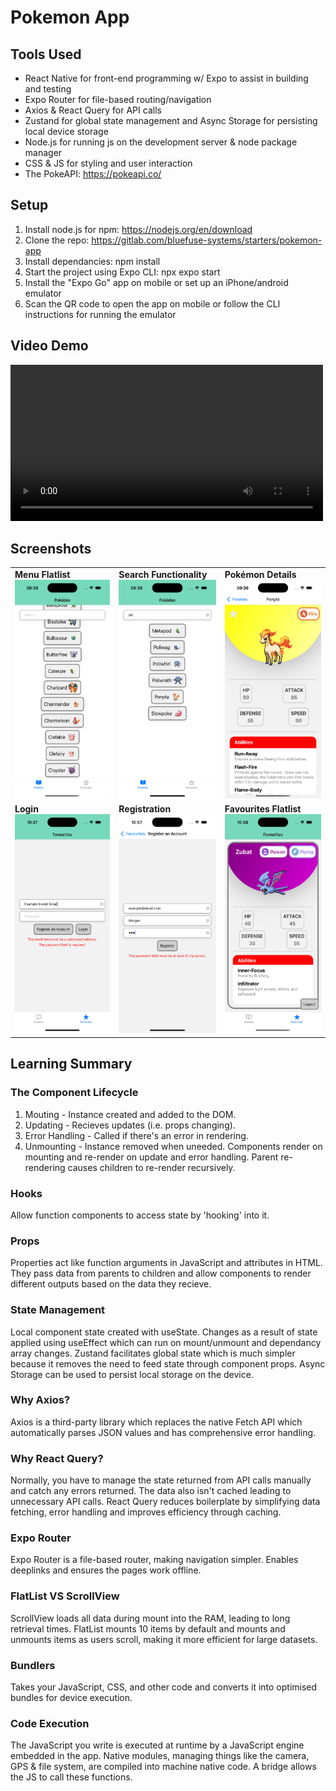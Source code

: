 # Pokemon App

## Tools Used
- React Native for front-end programming w/ Expo to assist in building and testing
- Expo Router for file-based routing/navigation
- Axios & React Query for API calls
- Zustand for global state management and Async Storage for persisting local device storage
- Node.js for running js on the development server & node package manager
- CSS & JS for styling and user interaction
- The PokeAPI: https://pokeapi.co/

## Setup
1. Install node.js for npm: https://nodejs.org/en/download
2. Clone the repo: https://gitlab.com/bluefuse-systems/starters/pokemon-app
3. Install dependancies: npm install
4. Start the project using Expo CLI: npx expo start
5. Install the "Expo Go" app on mobile or set up an iPhone/android emulator
6. Scan the QR code to open the app on mobile or follow the CLI instructions for running the emulator

## Video Demo
<video src="https://github.com/user-attachments/assets/c07a04f9-84a4-4e14-8250-fa7b56b6a7fc" width="500" controls></video>

## Screenshots
<table>
  <tr>
    <td><strong>Menu Flatlist</strong><br>
      <img src="docs-images/Simulator Screenshot - iPhone 16 Pro - 2025-07-11 at 09.39.10.png" alt="Menu Screenshot" height="350">
    </td>
    <td><strong>Search Functionality</strong><br>
      <img src="docs-images/Simulator Screenshot - iPhone 16 Pro - 2025-07-11 at 09.39.39.png" alt="Search" height="350">
    </td>
    <td><strong>Pokémon Details</strong><br>
      <img src="docs-images/Simulator Screenshot - iPhone 16 Pro - 2025-07-11 at 09.39.54.png" alt="Details Page" height="350">
    </td>
  </tr>
  <tr>
    <td><strong>Login</strong><br>
      <img src="docs-images/Simulator Screenshot - iPhone 16 Pro - 2025-07-23 at 10.37.50.png" alt="Login Page accepting email and password with validation" height="350">
    </td>
    <td><strong>Registration</strong><br>
      <img src="docs-images/Simulator Screenshot - iPhone 16 Pro - 2025-07-23 at 10.57.24.png" alt="Registration page accepting email, username and password with validation" height="350">
    </td>
    <td><strong>Favourites Flatlist</strong><br>
      <img src="docs-images/Simulator Screenshot - iPhone 16 Pro - 2025-07-23 at 10.58.09.png" alt="Favourites page displaying the user's favourite pokemon using a paged flatlist" height="350">
    </td>
  </tr>
</table>

## Learning Summary
### The Component Lifecycle
1. Mouting - Instance created and added to the DOM.
2. Updating - Recieves updates (i.e. props changing).
4. Error Handling - Called if there's an error in rendering.
3. Unmounting - Instance removed when uneeded.
Components render on mounting and re-render on update and error handling. Parent re-rendering causes children to re-render recursively.
### Hooks
Allow function components to access state by 'hooking' into it.
### Props
Properties act like function arguments in JavaScript and attributes in HTML. They pass data from parents to children and allow components to render different outputs based on the data they recieve.
### State Management
Local component state created with useState. Changes as a result of state applied using useEffect which can run on mount/unmount and dependancy array changes. Zustand facilitates global state which is much simpler because it removes the need to feed state through component props. Async Storage can be used to persist local storage on the device. 
### Why Axios?
Axios is a third-party library which replaces the native Fetch API which automatically parses JSON values and has comprehensive error handling.
### Why React Query?
Normally, you have to manage the state returned from API calls manually and catch any errors returned. The data also isn't cached leading to unnecessary API calls. React Query reduces boilerplate by simplifying data fetching, error handling and improves efficiency through caching.
### Expo Router
Expo Router is a file-based router, making navigation simpler. Enables deeplinks and ensures the pages work offline.
### FlatList VS ScrollView
ScrollView loads all data during mount into the RAM, leading to long retrieval times. FlatList mounts 10 items by default and mounts and unmounts items as users scroll, making it more efficient for large datasets.
### Bundlers
Takes your JavaScript, CSS, and other code and converts it into optimised bundles for device execution.
### Code Execution
The JavaScript you write is executed at runtime by a JavaScript engine embedded in the app. Native modules, managing things like the camera, GPS & file system, are compiled into machine native code. A bridge allows the JS to call these functions.
